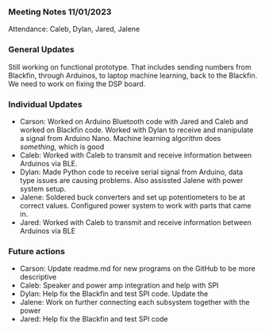 ### Meeting Notes 11/01/2023
Attendance: Caleb, Dylan, Jared, Jalene
### General Updates
Still working on functional prototype. That includes sending numbers from Blackfin, through Arduinos, to laptop machine learning, back to the Blackfin.
We need to work on fixing the DSP board.
### Individual Updates
- Carson: Worked on Arduino Bluetooth code with Jared and Caleb and worked on Blackfin code. Worked with Dylan to receive and manipulate a signal from Arduino Nano. Machine learning algorithm does *something*, which is good
- Caleb: Worked with Caleb to transmit and receive information between Arduinos via BLE. 
- Dylan: Made Python code to receive serial signal from Arduino, data type issues are causing problems. Also assissted Jalene with power system setup.
- Jalene: Soldered buck converters and set up potentiometers to be at correct values. Configured power system to work with parts that came in.
- Jared: Worked with Caleb to transmit and receive information between Arduinos via BLE
### Future actions
- Carson: Update readme.md for new programs on the GitHub to be more descriptive  
- Caleb: Speaker and power amp integration and help with SPI
- Dylan: Help fix the Blackfin and test SPI code. Update the 
- Jalene: Work on further connecting each subsystem together with the power  
- Jared: Help fix the Blackfin and test SPI code
